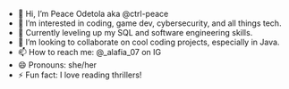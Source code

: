 - 👋 Hi, I’m Peace Odetola aka @ctrl-peace
- 👀 I’m interested in coding, game dev, cybersecurity, and all things tech.
- 🌱 Currently leveling up my SQL and software engineering skills. 
- 💞️ I’m looking to collaborate on cool coding projects, especially in Java. 
- 📫 How to reach me: @_alafia_07 on IG
- 😄 Pronouns: she/her
- ⚡ Fun fact: I love reading thrillers! 

<!---
ctrl-peace/ctrl-peace is a ✨ special ✨ repository because its `README.md` (this file) appears on your GitHub profile.
You can click the Preview link to take a look at your changes.
--->
